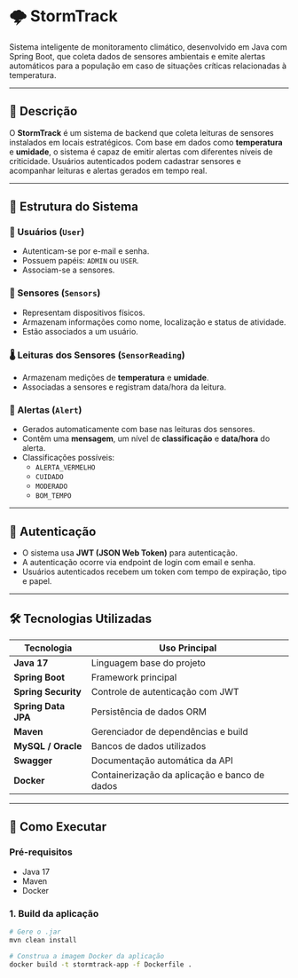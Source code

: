 # 🌩️ StormTrack

Sistema inteligente de monitoramento climático, desenvolvido em Java com Spring Boot, que coleta dados de sensores ambientais e emite alertas automáticos para a população em caso de situações críticas relacionadas à temperatura.

---

## 📖 Descrição

O **StormTrack** é um sistema de backend que coleta leituras de sensores instalados em locais estratégicos. Com base em dados como **temperatura** e **umidade**, o sistema é capaz de emitir alertas com diferentes níveis de criticidade. Usuários autenticados podem cadastrar sensores e acompanhar leituras e alertas gerados em tempo real.

---

## 🧱 Estrutura do Sistema

### 👤 Usuários (`User`)
- Autenticam-se por e-mail e senha.
- Possuem papéis: `ADMIN` ou `USER`.
- Associam-se a sensores.

### 📡 Sensores (`Sensors`)
- Representam dispositivos físicos.
- Armazenam informações como nome, localização e status de atividade.
- Estão associados a um usuário.

### 🌡️ Leituras dos Sensores (`SensorReading`)
- Armazenam medições de **temperatura** e **umidade**.
- Associadas a sensores e registram data/hora da leitura.

### 🚨 Alertas (`Alert`)
- Gerados automaticamente com base nas leituras dos sensores.
- Contêm uma **mensagem**, um nível de **classificação** e **data/hora** do alerta.
- Classificações possíveis:
  - `ALERTA_VERMELHO`
  - `CUIDADO`
  - `MODERADO`
  - `BOM_TEMPO`

---

## 🔐 Autenticação

- O sistema usa **JWT (JSON Web Token)** para autenticação.
- A autenticação ocorre via endpoint de login com email e senha.
- Usuários autenticados recebem um token com tempo de expiração, tipo e papel.

---

## 🛠️ Tecnologias Utilizadas

| Tecnologia         | Uso Principal                                      |
|--------------------|----------------------------------------------------|
| **Java 17**        | Linguagem base do projeto                         |
| **Spring Boot**    | Framework principal                               |
| **Spring Security**| Controle de autenticação com JWT                  |
| **Spring Data JPA**| Persistência de dados ORM                         |
| **Maven**          | Gerenciador de dependências e build               |
| **MySQL / Oracle** | Bancos de dados utilizados                        |
| **Swagger**        | Documentação automática da API                    |
| **Docker**         | Containerização da aplicação e banco de dados     |

---

## 🚀 Como Executar

### Pré-requisitos

- Java 17
- Maven
- Docker

### 1. Build da aplicação

```bash
# Gere o .jar
mvn clean install

# Construa a imagem Docker da aplicação
docker build -t stormtrack-app -f Dockerfile .
